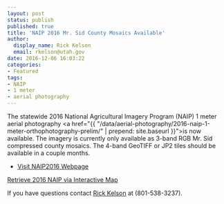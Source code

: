 ```yaml
---
layout: post
status: publish
published: true
title: 'NAIP 2016 Mr. Sid County Mosaics Available'
author:
  display_name: Rick Kelson
  email: rkelson@utah.gov
date: 2016-12-06 16:03:22
categories:
- Featured
tags:
- NAIP
- 1 meter
- aerial photography
---
```

The statewide 2016 National Agricultural Imagery Program (NAIP) 1 meter aerial photography
<a href="{{ "/data/aerial-photography/2016-naip-1-meter-orthophotography-prelim/" | prepend: site.baseurl }}">is
now available</a>. The imagery is currently only available as 3-band RGB Mr. Sid compressed county mosaics. The 4-band GeoTIFF or JP2 tiles should be available in a couple months.

<ul class="dotless">
<li><a href="{{ "/data/aerial-photography/2016-naip-1-meter-orthophotography-prelim/" | prepend: site.baseurl }}">Visit NAIP2016 Webpage</a></li>
</ul>

<i class="fa fa-download"></i> <a href="http://raster.utah.gov/?cat=NAIP%202016%20(1m)">Retrieve 2016 NAIP via Interactive Map</a>

If you have questions contact <a href="mailto:rkelson@utah.gov">Rick Kelson</a> at (801-538-3237).

